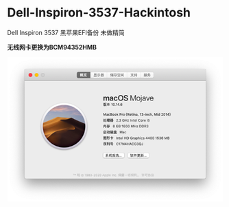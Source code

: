 # Dell-Inspiron-3537-Hackintosh
Dell Inspiron 3537 黑苹果EFI备份 未做精简

**无线网卡更换为BCM94352HMB**

![关于本机](https://raw.githubusercontent.com/ijglb/Dell-Inspiron-3537-Hackintosh/main/about.png)

